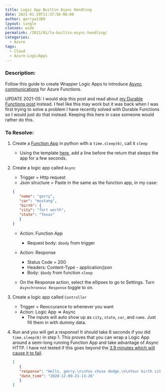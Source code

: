 ```yaml
---
title: Logic App Builtin Async Handling
date: 2021-01-29T11:37:56-06:00
author: gerryw1389
layout: single
classes: wide
permalink: /2021/01/la-builtin-async-handling/
categories:
  - Azure
tags:
  - Cloud
  - Azure-LogicApps
---
```

<!--more-->

### Description:

Follow this guide to create Wrapper Logic Apps to introduce [Async communications](https://docs.microsoft.com/en-us/azure/architecture/patterns/async-request-reply#solution) for Azure Functions.

UPDATE 2021-05: I would skip this post and read about [my Durable Functions post](https://automationadmin.com/2021/05/azure-durable-functions) instead. I feel like this may work but it was back when I was first trying to solve a problem I have recently solved with Durable Functions so I would just do that instead. Keeping this here in case someone would rather do this.

### To Resolve:

1. Create a [Function App](https://automationadmin.com/2020/11/azure-function-python-http-template) in python with a `time.sleep(6)`, call it `sleep`

   - Using the template [here](https://github.com/gerryw1389/python/blob/main/scripts/azure-function-template/ReadJSON/__init__.py), add a line before the return that sleeps the app for a few seconds.

2. Create a logic app called `Async`

   - Trigger = Http request
   - Json structure = Paste in the same as the function app, in my case:

   ```json
   {
      "name": "gerry",
      "car": "mustang",
      "birth": {
      "city": "fort worth",
      "state": "Texas"
      }
   }
   ```

   - Action: Function App
     - Request body: `$body` from trigger

   - Action: Response
     - Status Code = 200
     - Headers: Content-Type - application/json
     - Body: `$body` from function `sleep`
   - On the Response action, select the ellipses to go to Settings. Turn `Asynchronous Response` toggle to on.

3. Create a logic app called `Controller`

   - Trigger = Reoccurance to whenever you want
   - Action: Logic App => Async
     - The inputs will auto show up as `city`, `state`, `car`, and `name`. Just fill them in with dummy data.

4. Run and you will get a response! It should take 6 seconds if you did `time.sleep(6)` in step 1. This proves that you can wrap a Logic App around a semi-long running Function App and take advantage of Async HTTP. I have not tested if this goes beyond the [3.9 minutes which will cause it to fail](https://docs.microsoft.com/en-us/azure/logic-apps/logic-apps-limits-and-config?tabs=azure-portal#http-request-limits).

   ```json
   [
      {
      "response": "Hello, gerry.\n\nYou chose dodge.\n\nYour birth city is fort worth in the state of tx",
      "date_time": "2020-12-09-21-13-26"
      }
   ]
   ```
